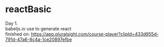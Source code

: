 # reactBasic

Day 1. <br />
babeljs.io use to generate react <br />
finished on: https://app.pluralsight.com/course-player?clipId=433d955d-791d-47a6-8c4a-1ce20897efbe <br />
